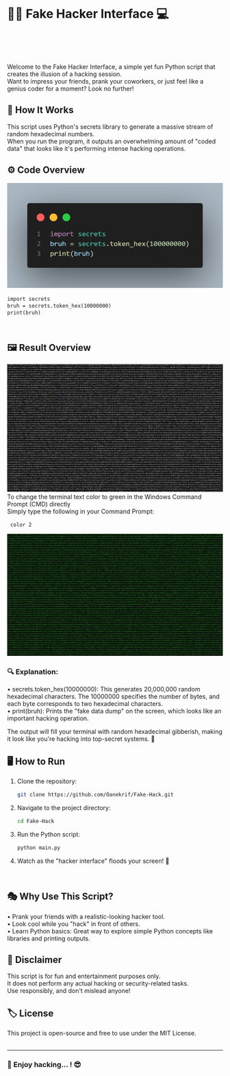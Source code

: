 # 🚩🔥 Fake Hacker Interface 💻</br></br></br>

Welcome to the Fake Hacker Interface, a simple yet fun Python script that creates the illusion of a hacking session. </br>
Want to impress your friends, prank your coworkers, or just feel like a genius coder for a moment? Look no further!

## 🧩 How It Works
This script uses Python's secrets library to generate a massive stream of random hexadecimal numbers. </br>
When you run the program, it outputs an overwhelming amount of "coded data" that looks like it's performing intense hacking operations.</br>

## ⚙️ Code Overview
<img alt="Code Overview" src="src/img.jpg" width="700">

    import secrets
    bruh = secrets.token_hex(10000000)
    print(bruh)
    
</br>

## 🖼️ Result Overview</br>

![Code Overview](src/img2.jpg)
</br>
To change the terminal text color to green in the Windows Command Prompt (CMD) directly</br>
Simply type the following in your Command Prompt:

     color 2
     
![Code Overview](src/img3.jpg)
</br>

### 🔍 Explanation:
• secrets.token_hex(10000000): This generates 20,000,000 random hexadecimal characters. 
The 10000000 specifies the number of bytes, and each byte corresponds to two hexadecimal characters.</br>
• print(bruh): Prints the "fake data dump" on the screen, which looks like an important hacking operation.</br>

The output will fill your terminal with random hexadecimal gibberish, 
making it look like you're hacking into top-secret systems. 🚀
</br>

## 🖥️ How to Run

1. Clone the repository:
   ```bash
   git clone https://github.com/Oanekrif/Fake-Hack.git
2. Navigate to the project directory:
   ```bash
   cd Fake-Hack
3. Run the Python script:
   ```bash
   python main.py
4. Watch as the "hacker interface" floods your screen! 👾
</br>

## 🎭 Why Use This Script?
• Prank your friends with a realistic-looking hacker tool.</br>
• Look cool while you "hack" in front of others.</br>
• Learn Python basics: Great way to explore simple Python concepts like libraries and printing outputs.</br>

## 🚧 Disclaimer
This script is for fun and entertainment purposes only. </br>
It does not perform any actual hacking or security-related tasks. </br>
Use responsibly, and don't mislead anyone!</br>

## 🏷️ License
This project is open-source and free to use under the MIT License.</br></br>

---
### 🌟 Enjoy hacking... ! 😎
